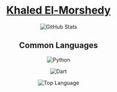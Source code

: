 <a href="elmoiv.github.io">
<h1 align="center">
Khaled El-Morshedy
</h1>
</a>
<p align="center">
<img alt = "GitHub Stats" src="https://github-readme-stats.vercel.app/api?username=elmoiv&count_private=true&show_icons=true&icon_color=fff&hide_border=true&title_color=5391FE&text_color=fff&theme=dark">
</p>
<h2 align="center">
Common Languages
 </h2>
<p align="center">
  <img alt = "Python" src="https://img.shields.io/badge/-Python-informational?style=for-the-badge&logo=Python&logoColor=white">
</p>
<p align="center">
  <img alt = "Dart" src="https://img.shields.io/badge/-Dart-informational?style=for-the-badge&logo=Dart&color=greenaccent&logoColor=white">
</p>
<p align="center">
<img alt = "Top Language" src="https://github-readme-stats.vercel.app/api/top-langs/?username=elmoiv&layout=compact&hide=html,&hide_border=true&title_color=5391FE&text_color=fff&theme=dark">
</p>
